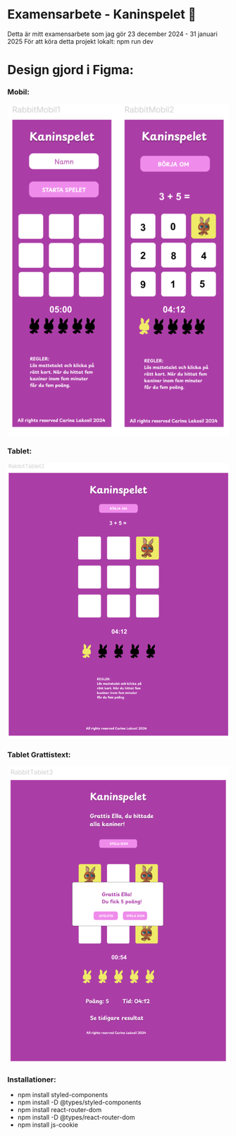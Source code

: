 # Examensarbete - Kaninspelet 🐰
Detta är mitt examensarbete som jag gör 23 december 2024 - 31 januari 2025
För att köra detta projekt lokalt: npm run dev 
# Design gjord i Figma:

### Mobil:
![Mobil](/src/assets/img/screenshots/mobile_version.png)
### Tablet:
![Tablet](/src/assets/img/screenshots/tablet_version2.png)
### Tablet Grattistext:
![Tablet](/src/assets/img/screenshots/tablet_grattis.png)


### Installationer:

- npm install styled-components
- npm install -D @types/styled-components
- npm install react-router-dom
- npm install -D @types/react-router-dom
- npm install js-cookie



